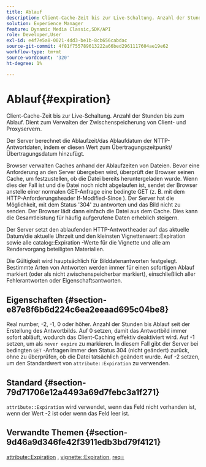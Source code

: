 ```yaml
---
title: Ablauf
description: Client-Cache-Zeit bis zur Live-Schaltung. Anzahl der Stunden bis zum Ablauf. Dient zum Verwalten der Zwischenspeicherung von Client- und Proxyservern.
solution: Experience Manager
feature: Dynamic Media Classic,SDK/API
role: Developer,User
exl-id: e4f7e5a8-0021-4dd3-be1b-8cb656cabdac
source-git-commit: 4f81f755789613222a66bed2961117604ae19e62
workflow-type: tm+mt
source-wordcount: '320'
ht-degree: 1%

---
```


# Ablauf{#expiration}

Client-Cache-Zeit bis zur Live-Schaltung. Anzahl der Stunden bis zum Ablauf. Dient zum Verwalten der Zwischenspeicherung von Client- und Proxyservern.

Der Server berechnet die Ablaufzeit/das Ablaufdatum der NTTP-Antwortdaten, indem er diesen Wert zum Übertragungszeitpunkt/Übertragungsdatum hinzufügt.

Browser verwalten Caches anhand der Ablaufzeiten von Dateien. Bevor eine Anforderung an den Server übergeben wird, überprüft der Browser seinen Cache, um festzustellen, ob die Datei bereits heruntergeladen wurde. Wenn dies der Fall ist und die Datei noch nicht abgelaufen ist, sendet der Browser anstelle einer normalen GET-Anfrage eine bedingte GET (z. B. mit dem HTTP-Anforderungsheader If-Modified-Since ). Der Server hat die Möglichkeit, mit dem Status &#39;304&#39; zu antworten und das Bild nicht zu senden. Der Browser lädt dann einfach die Datei aus dem Cache. Dies kann die Gesamtleistung für häufig aufgerufene Daten erheblich steigern.

Der Server setzt den ablaufenden HTTP-Antwortheader auf das aktuelle Datum/die aktuelle Uhrzeit und den kleinsten Vignettenwert::Expiration sowie alle catalog::Expiration -Werte für die Vignette und alle am Rendervorgang beteiligten Materialien.

Die Gültigkeit wird hauptsächlich für Bilddatenantworten festgelegt. Bestimmte Arten von Antworten werden immer für einen sofortigen Ablauf markiert (oder als nicht zwischenspeicherbar markiert), einschließlich aller Fehlerantworten oder Eigenschaftsantworten.

## Eigenschaften {#section-e87e8f6b6d224c6ea2eeaad695c04be8}

Real number, -2, -1, 0 oder höher. Anzahl der Stunden bis Ablauf seit der Erstellung des Antwortbilds. Auf 0 setzen, damit das Antwortbild immer sofort abläuft, wodurch das Client-Caching effektiv deaktiviert wird. Auf -1 setzen, um als `never expire` zu markieren. In diesem Fall gibt der Server bei bedingten `GET` -Anfragen immer den Status 304 (nicht geändert) zurück, ohne zu überprüfen, ob die Datei tatsächlich geändert wurde. Auf -2 setzen, um den Standardwert von `attribute::Expiration` zu verwenden.

## Standard {#section-79d71706e12a4493a69d7febc3a1f271}

`attribute::Expiration` wird verwendet, wenn das Feld nicht vorhanden ist, wenn der Wert -2 ist oder wenn das Feld leer ist.

## Verwandte Themen {#section-9d46a9d346fe42f3911edb3bd79f4121}

[attribute::Expiration](../../../../../ir-api/material-cat/image-rendering-api-ref/c-ir-material-catalog/c-ir-attributes-reference/r-ir-expiration.md#reference-0f68ad8199c64bd4bc8d27dd78b7d996) , [vignette::Expiration](../../../../../ir-api/material-cat/image-rendering-api-ref/c-ir-material-catalog/c-ir-vignette-map-reference/r-ir-expiration-vignette.md#reference-df80829da93e4c0ab3f97a1792d9c74c), [req=](../../../../../ir-api/http-protocol/image-rendering-api-ref/c-ir-http-protocol-ref/c-ir-http-protocol-command-reference/r-ir-req.md#reference-792b1a663fb64261bd2de2a209b847fb)
